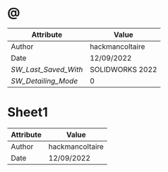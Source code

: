 # @
| Attribute | Value |
| ---  | ---     |
| Author | hackmancoltaire |
| Date | 12/09/2022 |
| _SW_Last_Saved_With_ | SOLIDWORKS 2022 |
| _SW_Detailing_Mode_ | 0 |
# Sheet1
| Attribute | Value |
| ---  | ---     |
| Author | hackmancoltaire |
| Date | 12/09/2022 |
